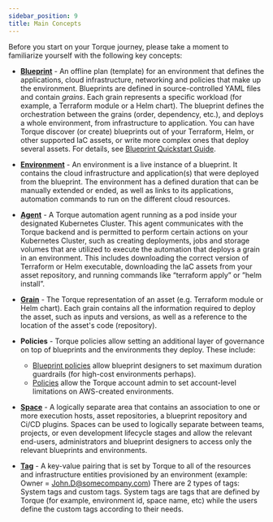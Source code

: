 ```yaml
---
sidebar_position: 9
title: Main Concepts
---
```


Before you start on your Torque journey, please take a moment to familiarize yourself with the following key concepts:
* [**Blueprint**](/blueprint-designer-guide/blueprints) - An offline plan (template) for an environment that defines the applications, cloud infrastructure, networking and policies that make up the environment. Blueprints are defined in source-controlled YAML files and contain *grains*. Each grain represents a specific workload (for example, a Terraform module or a Helm chart). The blueprint defines the orchestration between the grains (order, dependency, etc.), and deploys a whole environment, from infrastructure to application. You can have Torque discover (or create) blueprints out of your Terraform, Helm, or other supported IaC assets, or write more complex ones that deploy several assets. For details, see [Blueprint Quickstart Guide](/blueprint-designer-guide/blueprint-quickstart-guide).

* [**Environment**](/getting-started/Launch-environment) - An environment is a live instance of a blueprint. It contains the cloud infrastructure and application(s) that were deployed from the blueprint. The environment has a defined duration that can be manually extended or ended, as well as links to its applications, automation commands to run on the different cloud resources.

* [**Agent**](/getting-started/Connect%20an%20agent) - A Torque automation agent running as a pod inside your designated Kubernetes Cluster. This agent communicates with the Torque backend and is permitted to perform certain actions on your Kubernetes Cluster, such as creating deployments, jobs and storage volumes that are utilized to execute the automation that deploys a grain in an environment. This includes downloading the correct version of Terraform or Helm executable, downloading the IaC assets from your asset repository, and running commands like “terraform apply” or ”helm install”.

* [**Grain**](/blueprint-designer-guide/blueprints#grains) - The Torque representation of an asset (e.g. Terraform module or Helm chart). Each grain contains all the information required to deploy the asset, such as inputs and versions, as well as a reference to the location of the asset's code (repository).

* **Policies** - Torque policies allow setting an additional layer of governance on top of blueprints and the environments they deploy. These include:
    * [Blueprint policies](/blueprint-designer-guide/Policies) allow blueprint designers to set maximum duration guardrails (for high-cost environments perhaps).
    * [Policies](/admin-guide/policies) allow the Torque account admin to set account-level limitations on AWS-created environments.

* [**Space**](/getting-started/Create%20your%20space) - A logically separate area that contains an association to one or more execution hosts, asset repositories, a blueprint repository and Ci/CD plugins. Spaces can be used to logically separate between teams, projects, or even development lifecycle stages and allow the relevant end-users, administrators and blueprint designers to access only the relevant blueprints and environments. 

* [**Tag**](/admin-guide/tags) - A key-value pairing that is set by Torque to all of the resources and infrastructure entities provisioned by an environment (example: Owner = John.D@somecompany.com) There are 2 types of tags: System tags and custom tags. System tags are tags that are defined by Torque (for example, environment id, space name, etc) while the users define the custom tags according to their needs. 
